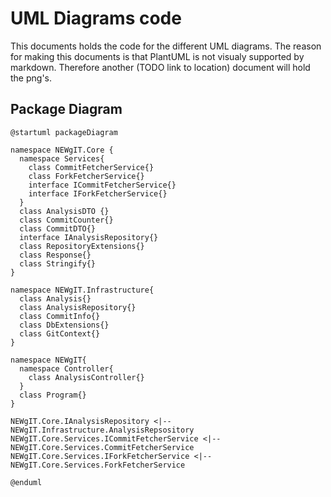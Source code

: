 # UML Diagrams code

This documents holds the code for the different UML diagrams.
The reason for making this documents is that PlantUML is not visualy supported by markdown.
Therefore another (TODO link to location) document will hold the png's.

## Package Diagram

```plantuml
@startuml packageDiagram

namespace NEWgIT.Core {
  namespace Services{
    class CommitFetcherService{}
    class ForkFetcherService{}
    interface ICommitFetcherService{}
    interface IForkFetcherService{}
  }
  class AnalysisDTO {}
  class CommitCounter{}
  class CommitDTO{}
  interface IAnalysisRepository{}
  class RepositoryExtensions{}
  class Response{}
  class Stringify{}
}

namespace NEWgIT.Infrastructure{
  class Analysis{}
  class AnalysisRepository{}
  class CommitInfo{}
  class DbExtensions{}
  class GitContext{}
}

namespace NEWgIT{
  namespace Controller{
    class AnalysisController{}
  }
  class Program{}
}

NEWgIT.Core.IAnalysisRepository <|-- NEWgIT.Infrastructure.AnalysisRepsository
NEWgIT.Core.Services.ICommitFetcherService <|-- NEWgIT.Core.Services.CommitFetcherService
NEWgIT.Core.Services.IForkFetcherService <|-- NEWgIT.Core.Services.ForkFetcherService

@enduml
```

